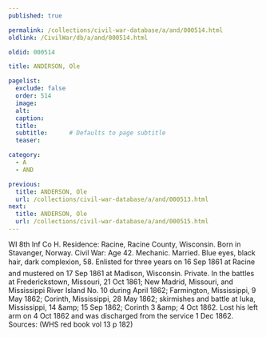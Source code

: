 ```yaml
---
published: true

permalink: /collections/civil-war-database/a/and/000514.html
oldlink: /CivilWar/db/a/and/000514.html

oldid: 000514

title: ANDERSON, Ole

pagelist:
  exclude: false
  order: 514
  image: 
  alt:
  caption:
  title:
  subtitle:      # Defaults to page subtitle
  teaser:

category: 
  - A 
  - AND

previous:
  title: ANDERSON, Ole
  url: /collections/civil-war-database/a/and/000513.html  
next:
  title: ANDERSON, Ole
  url: /collections/civil-war-database/a/and/000515.html   
---
```

WI 8th Inf Co H. Residence: Racine, Racine County, Wisconsin. Born in Stavanger, Norway. Civil War: Age 42. Mechanic. Married. Blue eyes, black hair, dark complexion, 5&#146;8&#148;. Enlisted for three years on 16 Sep 1861 at Racine and mustered on 17 Sep 1861 at Madison, Wisconsin. Private. In the battles at Frederickstown, Missouri, 21 Oct 1861; New Madrid, Missouri, and Mississippi River Island No. 10 during April 1862; Farmington, Mississippi, 9 May 1862; Corinth, Mississippi, 28 May 1862; skirmishes and battle at Iuka, Mississippi, 14 &amp;amp; 15 Sep 1862; Corinth 3 &amp;amp; 4 Oct 1862. Lost his left arm on 4 Oct 1862 and was discharged from the service 1 Dec 1862. Sources: (WHS red book vol 13 p 182)